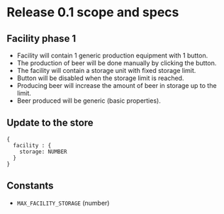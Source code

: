 # Release 0.1 scope and specs

## Facility phase 1

* Facility will contain 1 generic production equipment with 1 button.
* The production of beer will be done manually by clicking the button.
* The facility will contain a storage unit with fixed storage limit.
* Button will be disabled when the storage limit is reached.
* Producing beer will increase the amount of beer in storage up to the limit.
* Beer produced will be generic (basic properties).

## Update to the store

```
{
  facility : {
    storage: NUMBER
  }
}
```

## Constants

* `MAX_FACILITY_STORAGE` (number)
